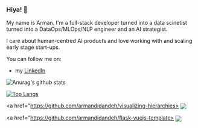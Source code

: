 ### Hiya! 👋

My name is Arman.
I'm a full-stack developer turned into a data scinetist turned into a DataOps/MLOps/NLP engineer and an AI strategist. 

I care about human-centred AI products and love working with and scaling early stage start-ups.

You can follow me on:

- my [LinkedIn](https://www.linkedin.com/in/armandidandeh/)

![Anurag's github stats](https://github-readme-stats.vercel.app/api?username=armandidandeh&show_icons=true&theme=dracula)

[![Top Langs](https://github-readme-stats.vercel.app/api/top-langs/?username=armandidandeh&hide=html&layout=compact&theme=dracula)](https://github.com/armandidandeh/github-readme-stats)

<a href="https://github.com/armandidandeh/visualizing-hierarchies>
  <img align="center" src="https://github-readme-stats.vercel.app/api/pin/?username=armandidandeh&repo=visualizing-hierarchies&theme=tokyonight" />
</a>
                                                                                                                                             
<a href="https://github.com/armandidandeh/flask-vuejs-template>
  <img align="center" src="https://github-readme-stats.vercel.app/api/pin/?username=armandidandeh&repo=flask-vuejs-template&theme=tokyonight" />
</a>
